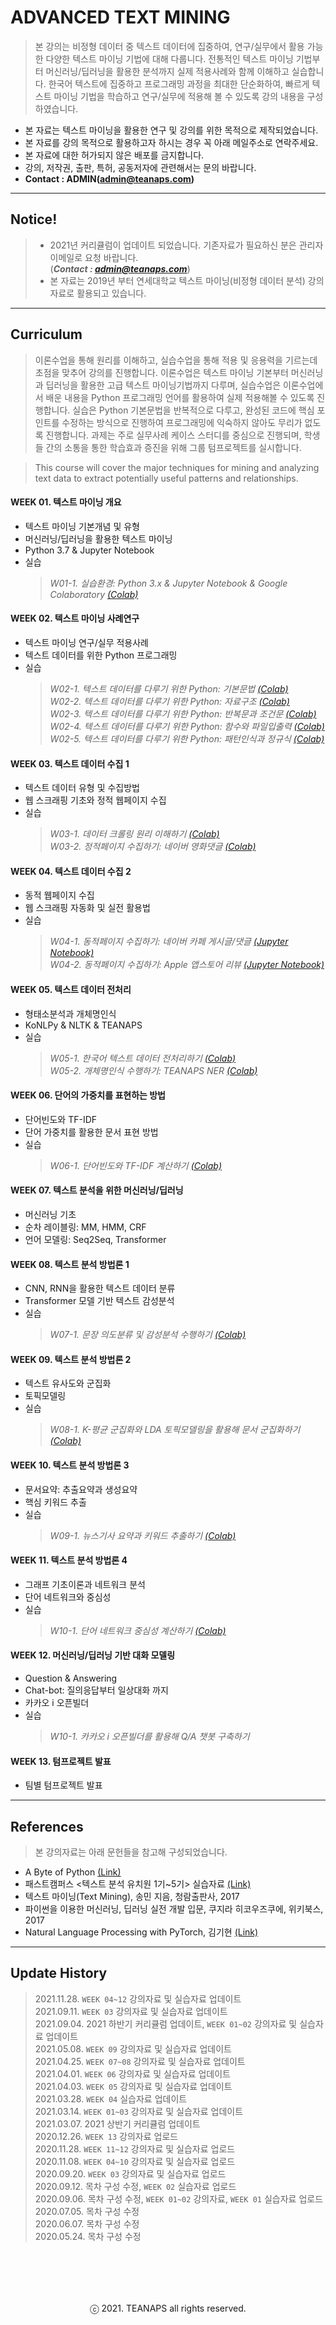 # ADVANCED TEXT MINING

> 본 강의는 비정형 데이터 중 텍스트 데이터에 집중하여, 연구/실무에서 활용 가능한 다양한 텍스트 마이닝 기법에 대해 다룹니다. 전통적인 텍스트 마이닝 기법부터 머신러닝/딥러닝을 활용한 분석까지 실제 적용사례와 함께 이해하고 실습합니다. 한국어 텍스트에 집중하고 프로그래밍 과정을 최대한 단순화하여, 빠르게 텍스트 마이닝 기법을 학습하고 연구/실무에 적용해 볼 수 있도록 강의 내용을 구성하였습니다.

- 본 자료는 텍스트 마이닝을 활용한 연구 및 강의를 위한 목적으로 제작되었습니다.
- 본 자료를 강의 목적으로 활용하고자 하시는 경우 꼭 아래 메일주소로 연락주세요.
- 본 자료에 대한 허가되지 않은 배포를 금지합니다.
- 강의, 저작권, 출판, 특허, 공동저자에 관련해서는 문의 바랍니다.
- **Contact : ADMIN(admin@teanaps.com)**

---
## Notice!
> - 2021년 커리큘럼이 업데이트 되었습니다. 기존자료가 필요하신 분은 관리자 이메일로 요청 바랍니다.  
(***Contact : admin@teanaps.com***)
> - 본 자료는 2019년 부터 연세대학교 텍스트 마이닝(비정형 데이터 분석) 강의자료로 활용되고 있습니다.

---
## Curriculum
> 이론수업을 통해 원리를 이해하고, 실습수업을 통해 적용 및 응용력을 기르는데 초점을 맞추어 강의를 진행합니다. 이론수업은 텍스트 마이닝 기본부터 머신러닝과 딥러닝을 활용한 고급 텍스트 마이닝기법까지 다루며, 실습수업은 이론수업에서 배운 내용을 Python 프로그래밍 언어를 활용하여 실제 적용해볼 수 있도록 진행합니다. 실습은 Python 기본문법을 반복적으로 다루고, 완성된 코드에 핵심 포인트를 수정하는 방식으로 진행하여 프로그래밍에 익숙하지 않아도 무리가 없도록 진행합니다. 과제는 주로 실무사례 케이스 스터디를 중심으로 진행되며, 학생들 간의 소통을 통한 학습효과 증진을 위해 그룹 텀프로젝트를 실시합니다.

> This course will cover the major techniques for mining and analyzing text data to extract potentially useful patterns and relationships.

#### WEEK 01. 텍스트 마이닝 개요
- 텍스트 마이닝 기본개념 및 유형
- 머신러닝/딥러닝을 활용한 텍스트 마이닝
- Python 3.7 & Jupyter Notebook
- 실습  
  > _W01-1. 실습환경: Python 3.x & Jupyter Notebook & Google Colaboratory [(Colab)](https://colab.research.google.com/github/fingeredman/advanced-text-mining/blob/master/practice-note/week_01/W01-1_advanced-text-mining_colaboratory.ipynb)_  

#### WEEK 02. 텍스트 마이닝 사례연구
- 텍스트 마이닝 연구/실무 적용사례
- 텍스트 데이터를 위한 Python 프로그래밍
- 실습  
  > _W02-1. 텍스트 데이터를 다루기 위한 Python: 기본문법 [(Colab)](https://colab.research.google.com/github/fingeredman/advanced-text-mining/blob/master/practice-note/week_02/W02-1_text-mining-for-practice_python-basic.ipynb)_  
  > _W02-2. 텍스트 데이터를 다루기 위한 Python: 자료구조 [(Colab)](https://colab.research.google.com/github/fingeredman/advanced-text-mining/blob/master/practice-note/week_02/W02-2_text-mining-for-practice_python-data-structure.ipynb)_  
  > _W02-3. 텍스트 데이터를 다루기 위한 Python: 반복문과 조건문 [(Colab)](https://colab.research.google.com/github/fingeredman/advanced-text-mining/blob/master/practice-note/week_02/W02-3_text-mining-for-practice_python-conditional%26loop.ipynb)_  
  > _W02-4. 텍스트 데이터를 다루기 위한 Python: 함수와 파일입출력 [(Colab)](https://colab.research.google.com/github/fingeredman/advanced-text-mining/blob/master/practice-note/week_02/W02-4_text-mining-for-practice_python-function%26file.ipynb)_  
  > _W02-5. 텍스트 데이터를 다루기 위한 Python: 패턴인식과 정규식 [(Colab)](https://colab.research.google.com/github/fingeredman/advanced-text-mining/blob/master/practice-note/week_02/W02-5_text-mining-for-practice_python-regex.ipynb)_  

#### WEEK 03. 텍스트 데이터 수집 1
- 텍스트 데이터 유형 및 수집방법
- 웹 스크래핑 기초와 정적 웹페이지 수집
- 실습  
  > _W03-1. 데이터 크롤링 원리 이해하기 [(Colab)](https://colab.research.google.com/github/fingeredman/advanced-text-mining/blob/master/practice-note/week_03/W03-1_advanced-text-mining_python-crawling-intro.ipynb)_  
  > _W03-2. 정적페이지 수집하기: 네이버 영화댓글 [(Colab)](https://colab.research.google.com/github/fingeredman/advanced-text-mining/blob/master/practice-note/week_03/W03-2_advanced-text-mining_python-crawling-practice-1.ipynb)_  
  
#### WEEK 04. 텍스트 데이터 수집 2
- 동적 웹페이지 수집
- 웹 스크래핑 자동화 및 실전 활용법
- 실습  
  > _W04-1. 동적페이지 수집하기: 네이버 카페 게시글/댓글 [(Jupyter Notebook)](./practice-note/week_04/W04-1_advanced-text-mining_python-crawling-practice-2.ipynb)_  
  > _W04-2. 동적페이지 수집하기: Apple 앱스토어 리뷰 [(Jupyter Notebook)](./practice-note/week_04/W04-2_advanced-text-mining_python-crawling-practice-3.ipynb)_    
  
#### WEEK 05. 텍스트 데이터 전처리
- 형태소분석과 개체명인식
- KoNLPy & NLTK & TEANAPS
- 실습  
  > _W05-1. 한국어 텍스트 데이터 전처리하기 [(Colab)](https://colab.research.google.com/github/fingeredman/advanced-text-mining/blob/master/practice-note/week_05/W05-1_advanced-text-mining_python-korean-nlp.ipynb)_  
  > _W05-2. 개체명인식 수행하기: TEANAPS NER [(Colab)](https://colab.research.google.com/github/fingeredman/advanced-text-mining/blob/master/practice-note/week_05/W05-2_advanced-text-mining_python-ner.ipynb)_  

#### WEEK 06. 단어의 가중치를 표현하는 방법
- 단어빈도와 TF-IDF
- 단어 가중치를 활용한 문서 표현 방법
- 실습  
  > _W06-1. 단어빈도와 TF-IDF 계산하기 [(Colab)](https://colab.research.google.com/github/fingeredman/advanced-text-mining/blob/master/practice-note/week_06/W06-1_advanced-text-mining_python-tf-idf.ipynb)_  

#### WEEK 07. 텍스트 분석을 위한 머신러닝/딥러닝
- 머신러닝 기초
- 순차 레이블링: MM, HMM, CRF
- 언어 모델링: Seq2Seq, Transformer
  
#### WEEK 08. 텍스트 분석 방법론 1
- CNN, RNN을 활용한 텍스트 데이터 분류
- Transformer 모델 기반 텍스트 감성분석
- 실습  
  > _W07-1. 문장 의도분류 및 감성분석 수행하기 [(Colab)](https://colab.research.google.com/github/fingeredman/advanced-text-mining/blob/master/practice-note/week_08/W08-1_advanced-text-mining_text-classification.ipynb)_  
  
#### WEEK 09. 텍스트 분석 방법론 2
- 텍스트 유사도와 군집화
- 토픽모델링
- 실습  
  > _W08-1. K-평균 군집화와 LDA 토픽모델링을 활용해 문서 군집화하기 [(Colab)](https://colab.research.google.com/github/fingeredman/advanced-text-mining/blob/master/practice-note/week_09/W09-1_advanced-text-mining_text-clustering.ipynb)_  

#### WEEK 10. 텍스트 분석 방법론 3
- 문서요약: 추출요약과 생성요약
- 핵심 키워드 추출
- 실습  
  > _W09-1. 뉴스기사 요약과 키워드 추출하기 [(Colab)](https://colab.research.google.com/github/fingeredman/advanced-text-mining/blob/master/practice-note/week_10/W10-1_advanced-text-mining_text-summerization.ipynb)_  

#### WEEK 11. 텍스트 분석 방법론 4
- 그래프 기초이론과 네트워크 분석 
- 단어 네트워크와 중심성
- 실습  
  > _W10-1. 단어 네트워크 중심성 계산하기 [(Colab)](https://colab.research.google.com/github/fingeredman/advanced-text-mining/blob/master/practice-note/week_11/W11-1_advanced-text-mining_python-network-analysis.ipynb)_  

#### WEEK 12. 머신러닝/딥러닝 기반 대화 모델링
- Question & Answering
- Chat-bot: 질의응답부터 일상대화 까지
- 카카오 i 오픈빌더 
- 실습  
  > _W10-1. 카카오 i 오픈빌더를 활용해 Q/A 챗봇 구축하기_  

#### WEEK 13. 텀프로젝트 발표
- 팀별 텀프로젝트 발표

---
## References
> 본 강의자료는 아래 문헌들을 참고해 구성되었습니다.
- A Byte of Python [(Link)](https://python.swaroopch.com/)
- 패스트캠퍼스 <텍스트 분석 유치원 1기~5기> 실습자료 [(Link)](https://www.fastcampus.co.kr/data_class_textmining/)
- 텍스트 마이닝(Text Mining), 송민 지음, 청람출판사, 2017
- 파이썬을 이용한 머신러닝, 딥러닝 실전 개발 입문, 쿠지라 히코우즈쿠에, 위키북스, 2017
- Natural Language Processing with PyTorch, 김기현 [(Link)](https://kh-kim.gitbook.io/natural-language-processing-with-pytorch/)

---
## Update History
> 2021.11.28. `WEEK 04~12` 강의자료 및 실습자료 업데이트     
> 2021.09.11. `WEEK 03` 강의자료 및 실습자료 업데이트     
> 2021.09.04. 2021 하반기 커리큘럼 업데이트, `WEEK 01~02` 강의자료 및 실습자료 업데이트     
> 2021.05.08. `WEEK 09` 강의자료 및 실습자료 업데이트  
> 2021.04.25. `WEEK 07~08` 강의자료 및 실습자료 업데이트  
> 2021.04.01. `WEEK 06` 강의자료 및 실습자료 업데이트  
> 2021.04.03. `WEEK 05` 강의자료 및 실습자료 업데이트  
> 2021.03.28. `WEEK 04` 실습자료 업데이트  
> 2021.03.14. `WEEK 01~03` 강의자료 및 실습자료 업데이트  
> 2021.03.07. 2021 상반기 커리큘럼 업데이트   
> 2020.12.26. `WEEK 13` 강의자료 업로드  
> 2020.11.28. `WEEK 11~12` 강의자료 및 실습자료 업로드  
> 2020.11.08. `WEEK 04~10` 강의자료 및 실습자료 업로드  
> 2020.09.20. `WEEK 03` 강의자료 및 실습자료 업로드  
> 2020.09.12. 목차 구성 수정, `WEEK 02` 실습자료 업로드  
> 2020.09.06. 목차 구성 수정, `WEEK 01~02` 강의자료, `WEEK 01` 실습자료 업로드  
> 2020.07.05. 목차 구성 수정  
> 2020.06.07. 목차 구성 수정  
> 2020.05.24. 목차 구성 수정  


<br><br>
---
<center>ⓒ 2021. TEANAPS all rights reserved.</center>
